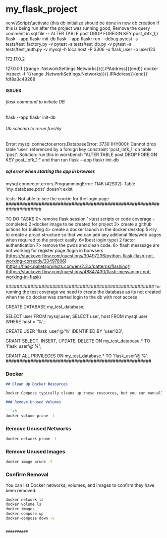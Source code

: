 # my_flask_project


venv\Scripts\activate
(this db initialize should be done in new db creation if this is being run after the project was running good, Remove the query comment in sql file -- ALTER TABLE post DROP FOREIGN KEY post_ibfk_1;)
flask --app flaskr init-db 
flask --app flaskr run --debug
pytest -s tests/test_factory.py -v
pytest -s tests/test_db.py -v
pytest -s tests/test_auth.py -v
mysql -h localhost -P 3306 -u flask_user -p user123


172.17.0.2

127.0.0.1
{{range .NetworkSettings.Networks}}{{.IPAddress}}{end}}
docker inspect -f '{{range .NetworkSettings.Networks}}{{.IPAddress}}{end}}' fdf8a3c49268
#### ISSUES ####
###### flask command to initiate DB
flask --app flaskr init-db

###### Db schema to rerun freshly
Error: mysql.connector.errors.DatabaseError: 3730 (HY000): Cannot drop table 'user' referenced by a foreign key constraint 'post_ibfk_1' on table 'post'.
Solution: run this in workbench "ALTER TABLE post DROP FOREIGN KEY post_ibfk_1;" and than run flask --app flaskr init-db

##### sql error when starting the app in browser.
mysql.connector.errors.ProgrammingError: 1146 (42S02): Table 'my_database.post' doesn't exist



tests:
Not able to see the cookie for the login page 
#####################################################################

TO DO TASKS
0> remove flask session
1>test scripts or code coverage - completed
2>docker image to be created for project
3> create a github actions for buildng
4> create a docker launch in the docker desktop
5>try to create a projct structure so that we can add any aditional files/web pages  when required to the project easily.
6>(best login type) 2 factor authentication
7> remove the pwds and clean code.
8> flash messsage are not working for register page /login in borwsers (https://stackoverflow.com/questions/30497236/python-flask-flash-not-working-correctly/30497806) (https://flask.palletsprojects.com/en/2.3.x/patterns/flashing/)(https://stackoverflow.com/questions/48847430/flash-messaging-not-working-in-flask)


######################################################
for running the test coverage we need to create the database as its not created when the db docker was started
login to the db with root access 

CREATE DATABASE my_test_database;

SELECT user FROM mysql.user;
SELECT user, host FROM mysql.user WHERE host = '%';

CREATE USER 'flask_user'@'%' IDENTIFIED BY 'user123';

GRANT SELECT, INSERT, UPDATE, DELETE ON my_test_database.* TO 'flask_user'@'%';

GRANT ALL PRIVILEGES ON my_test_database.* TO 'flask_user'@'%';
#####################################################
### Docker #####

```markdown
## Clean Up Docker Resources

Docker Compose typically cleans up these resources, but you can manually remove any lingering ones. 

### Remove Unused Volumes

```sh
docker volume prune -f
```

### Remove Unused Networks

```sh
docker network prune -f
```

### Remove Unused Images

```sh
docker image prune -f
```

### Confirm Removal

You can list Docker networks, volumes, and images to confirm they have been removed:

```sh
docker network ls
docker volume ls
docker images
docker-compose up
docker-compose down -v 
```
```

##########
